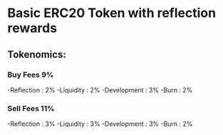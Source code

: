 # Basic ERC20 Token with reflection rewards

## Tokenomics:
### Buy Fees 9%
-Reflection : 2%
-Liquidity : 2%
-Development : 3%
-Burn : 2%

### Sell Fees 11%
-Reflection : 3%
-Liquidity : 3%
-Development : 3%
-Burn : 2%

